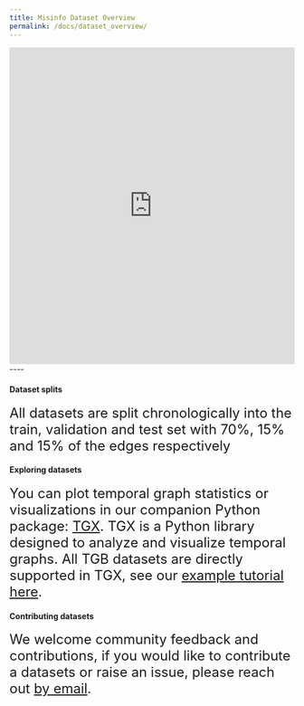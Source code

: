 ```yaml
---
title: Misinfo Dataset Overview
permalink: /docs/dataset_overview/
---
```


<!-- Benchmark datasets are broadly classified into three categories representing three key graph machine learning tasks.  -->
<style>
r { color: rgb(231, 41, 138) }
b { color: Blue }
g { color: rgb(27, 158, 119) }
</style>



<div class="container">
    <div class="row">
        <div class="col-md-6">
            <iframe
            src="https://huggingface.co/datasets/ComplexDataLab/Misinfo_Dataset/embed/viewer/default/train"
            frameborder="0"
            width="100%"
            height="560px"
            ></iframe>
        </div>
    </div>
</div>
----




#### **Dataset splits** 
<p class="lead">
<font size="5">
All datasets are split chronologically into the train, validation and test set with 70%, 15% and 15% of the edges respectively </font>
</p>


#### **Exploring datasets** 
<p class="lead">
<font size="5">
You can plot temporal graph statistics or visualizations in our companion Python package: <a href="https://complexdata-mila.github.io/TGX/">TGX</a>. TGX is a Python library designed to analyze and visualize temporal graphs. All TGB datasets are directly supported in TGX, see our <a href="https://complexdata-mila.github.io/TGX/tutorials/data_viz_stats/">example tutorial here</a>.
</font>
</p>


#### **Contributing datasets**
<p class="lead">
<font size="5">We welcome community feedback and contributions, if you would like to contribute a datasets or raise an issue, please reach out <a href="@mail.mcgill.ca">by email</a>. </font>
</p>



